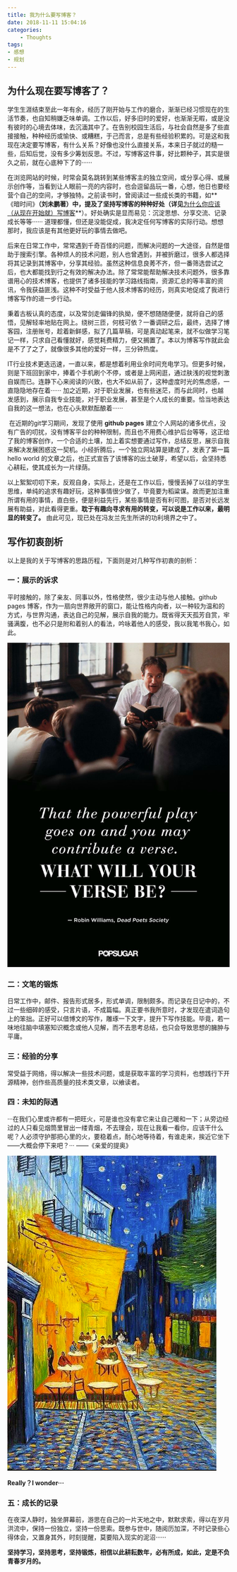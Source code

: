 ```yaml
---
title: 我为什么要写博客？
date: 2018-11-11 15:04:16
categories:
	- Thoughts
tags: 
- 感想
- 规划
---
```



## 为什么现在要写博客了？

​	学生生涯结束至此一年有余，经历了刚开始与工作的磨合，渐渐已经习惯现在的生活节奏，也自知稍嫌乏味单调。工作以后，好多旧时的爱好，也渐渐无暇，或是没有彼时的心境去体味，去沉湎其中了。在告别校园生活后，与社会自然是多了些直接接触，种种经历或愉快、或糟糕，于己而言，总是有些经验积累的。可是这和我现在决定要写博客，有什么关系？好像也没什么直接关系，本来日子就过的糙一些，后知后觉，没有多少筹划反思。不过，写博客这件事，好比颗种子，其实是很久之前，就在心底种下了的······

<!--more-->

​	在浏览网站的时候，时常会莫名跳转到某些博客主的独立空间，或分享心得、或展示创作等，当看到让人眼前一亮的内容时，也会逗留品玩一番，心想，他日也要经营个自己的空间，才够独特。之前读书时，曾阅读过一些成长类的书籍，如**《暗时间》**（刘未鹏著）中，提及了坚持写博客的种种好处（详见**[为什么你应该（从现在开始就）写博客](http://mindhacks.cn/2009/02/15/why-you-should-start-blogging-now/)**）。好处确实是显而易见：沉淀思想、分享交流、记录成长等等······  道理都懂，但还是没能促成，我决定任何写博客的实际行动。想想那时，我应该是有其他更好玩的事情去做吧。

​	后来在日常工作中，常常遇到千奇百怪的问题，而解决问题的一大途径，自然是借助于搜索引擎。各种烦人的技术问题，别人也曾遇到，并被折磨过，很多人都选择将其记录到其博客中，分享其经验。虽然这种信息良莠不齐，但一番筛选尝试之后，也大都能找到行之有效的解决办法。除了常常能帮助解决技术问题外，很多靠谱用心的技术博客，也提供了诸多技能的学习路线指南，资源汇总的等丰富的资讯，令我获益匪浅。这种不时受益于他人技术博客的经历，则真实地促成了我进行博客写作的进一步行动。

​	秉着古板认真的态度，以及常剑走偏锋的执拗，便不想随随便便，就将自己的感悟，见解轻率地贴在网上。绕树三匝，何枝可依？一番调研之后，最终，选择了博客园，注册账号，趁着新鲜感，拟了几篇草稿，可是真动起笔来，就不似做学习笔记一样，只求自己看懂就好，感觉耗费精力，便又搁置了。本以为博客写作就此会是不了了之了，就像很多其他的爱好一样，三分钟热度。

​	IT行业技术更迭迅速，一直以来，都是想着利用业余时间充电学习。但更多时候，则是下班回到家中，捧着个手机刷个不停，或者是上网闲逛，通过肤浅的视觉刺激自娱而已。连静下心来阅读的兴致，也大不如从前了，这种虚度时光的焦虑感，一直隐隐地存在着······ 加之近期，对于职业发展，也有些迷茫，而与此同时，也越发感到，展示自我专业技能，对于职业发展，甚至是个人成长的重要。恰当地表达自我的这一想法，也在心头默默酝酿着······

​	在近期的git学习期间，发现了使用 **github pages** 建立个人网站的诸多优点，没有广告的叨扰，没有博客平台的种种限制，而且也不用费心维护后台等等，这正给了我的博客创作，一个合适的土壤，加上着实想要通过写作，总结反思，展示自我来解决发展困惑这一契机。小经折腾后，一个独立网站算是建成了，发表了第一篇hello world 的文章之后，也正式宣告了该博客的出土破芽，希望以后，会坚持悉心耕耘，使其成长为一片绿荫。

​	以上絮絮叨叨下来，反观自身，实际上，还是在工作以后，慢慢丢掉了以往的学生思维，单纯的追求有趣好玩，这种事情很少做了，毕竟要为稻粱谋。故而更加注重所谓有用的事情，直白些，便是利益先行，某些事情是否有利可图，是否对长远发展有助益，对此看得更重。**耽于有趣向寻求有用的转变，可以说是工作以来，最明显的转变了。** 由此可见，现已处在冯友兰先生所讲的功利境界之中了。



## 写作初衷剖析

以上是我的关于写博客的思路历程，下面则是对几种写作初衷的剖析：

### 一：**展示的诉求**

平时接触的，除了亲友、同事以外，性格使然，很少主动与他人接触。github pages 博客，作为一扇向世界敞开的窗口，能让性格内向者，以一种较为温和的方式，与世界沟通，表达自己的见解，展示自我的能力。既省得天天孤芳自赏，牢骚满腹，也不必只是附和着别人的看法，吟咏着他人的感受，我以我笔书我心，如此。

<img src="/images/dead_poet_society.jpg">



### 二：**文笔的锻炼**

日常工作中，邮件、报告形式居多，形式单调，限制颇多。而记录在日记中的，不过一些细碎的感受，只言片语，不成篇幅。真正要书我所意时，才发现在遣词造句上的笨拙。正好可以借博文的写作，雕琢一下文字，提升下写作技能。毕竟，若一味地往脑中填塞知识概念或他人见解，而不去思考总结，也只会导致思想的臃肿与平庸。

### 三：**经验的分享**

常受益于网络，得以解决一些技术问题，或是获取丰富的学习资料，也想践行下开源精神，创作些高质量的技术类文章，以飨读者。

### 四：**未知的际遇**

···在我们心里或许都有一把旺火，可是谁也没有拿它来让自己暖和一下；从旁边经过的人只看见烟筒里冒出一缕青烟，不去理会，现在让我看一看你，应该干什么呢？人必须守护那把心里的火，要稳着点，耐心地等待着，有谁走来，挨近它坐下——大概会停下来吧？···                  ——《亲爱的提奥》

<img src="/images/vincent.png">

**Really？I wonder···** 

### 五：**成长的记录**

在夜深人静时，独坐屏幕前，游思在自己的一片天地之中，默默求索，得以在岁月洪流中，保持一份独立，坚持一份思索。既参与世中，随阅历加深，不时记录些心得体会，又置身其外，时刻提醒，莫要陷入现实的泥沼······

**坚持学习，坚持思考，坚持锻炼，相信以此耕耘数年，必有所成，如此，定是不负青春岁月的。**







